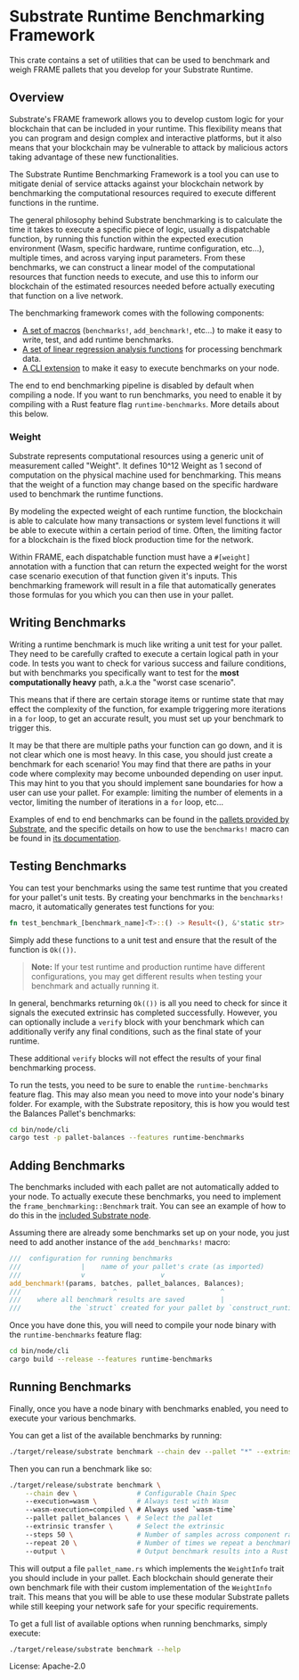 # Substrate Runtime Benchmarking Framework

This crate contains a set of utilities that can be used to benchmark and weigh FRAME pallets that
you develop for your Substrate Runtime.

## Overview

Substrate's FRAME framework allows you to develop custom logic for your blockchain that can be
included in your runtime. This flexibility means that you can program and design complex and
interactive platforms, but it also means that your blockchain may be vulnerable to attack by
malicious actors taking advantage of these new functionalities.

The Substrate Runtime Benchmarking Framework is a tool you can use to mitigate denial of service
attacks against your blockchain network by benchmarking the computational resources required to
execute different functions in the runtime.

The general philosophy behind Substrate benchmarking is to calculate the time it takes to execute a
specific piece of logic, usually a dispatchable function, by running this function within the
expected execution environment (Wasm, specific hardware, runtime configuration, etc...), multiple
times, and across varying input parameters. From these benchmarks, we can construct a linear model
of the computational resources that function needs to execute, and use this to inform our blockchain
of the estimated resources needed before actually executing that function on a live network.

The benchmarking framework comes with the following components:

* [A set of macros](./src/lib.rs) (`benchmarks!`, `add_benchmark!`, etc...) to make it easy to
  write, test, and add runtime benchmarks.
* [A set of linear regression analysis functions](./src/analysis.rs) for processing benchmark data.
* [A CLI extension](../../utils/benchmarking-cli/) to make it easy to execute benchmarks on your
  node.

The end to end benchmarking pipeline is disabled by default when compiling a node. If you want to
run benchmarks, you need to enable it by compiling with a Rust feature flag `runtime-benchmarks`.
More details about this below.

### Weight

Substrate represents computational resources using a generic unit of measurement called "Weight". It
defines 10^12 Weight as 1 second of computation on the physical machine used for benchmarking. This
means that the weight of a function may change based on the specific hardware used to benchmark the
runtime functions.

By modeling the expected weight of each runtime function, the blockchain is able to calculate how
many transactions or system level functions it will be able to execute within a certain period of
time. Often, the limiting factor for a blockchain is the fixed block production time for the
network.

Within FRAME, each dispatchable function must have a `#[weight]` annotation with a function that can
return the expected weight for the worst case scenario execution of that function given it's inputs.
This benchmarking framework will result in a file that automatically generates those formulas for
you which you can then use in your pallet.

## Writing Benchmarks

Writing a runtime benchmark is much like writing a unit test for your pallet. They need to be
carefully crafted to execute a certain logical path in your code. In tests you want to check for
various success and failure conditions, but with benchmarks you specifically want to test for the
**most computationally heavy** path, a.k.a the "worst case scenario".

This means that if there are certain storage items or runtime state that may effect the complexity
of the function, for example triggering more iterations in a `for` loop, to get an accurate result,
you must set up your benchmark to trigger this.

It may be that there are multiple paths your function can go down, and it is not clear which one is
most heavy. In this case, you should just create a benchmark for each scenario! You may find that
there are paths in your code where complexity may become unbounded depending on user input. This may
hint to you that you should implement sane boundaries for how a user can use your pallet. For
example: limiting the number of elements in a vector, limiting the number of iterations in a `for`
loop, etc...

Examples of end to end benchmarks can be found in the [pallets provided by Substrate](../), and the
specific details on how to use the `benchmarks!` macro can be found in [its
documentation](./src/lib.rs).

## Testing Benchmarks

You can test your benchmarks using the same test runtime that you created for your pallet's unit
tests. By creating your benchmarks in the `benchmarks!` macro, it automatically generates test
functions for you:

```rust
fn test_benchmark_[benchmark_name]<T>::() -> Result<(), &'static str>
```

Simply add these functions to a unit test and ensure that the result of the function is `Ok(())`.

> **Note:** If your test runtime and production runtime have different configurations, you may get
different results when testing your benchmark and actually running it.

In general, benchmarks returning `Ok(())` is all you need to check for since it signals the executed
extrinsic has completed successfully. However, you can optionally include a `verify` block with your
benchmark which can additionally verify any final conditions, such as the final state of your
runtime.

These additional `verify` blocks will not effect the results of your final benchmarking process.

To run the tests, you need to be sure to enable the `runtime-benchmarks` feature flag. This may also
mean you need to move into your node's binary folder. For example, with the Substrate repository,
this is how you would test the Balances Pallet's benchmarks:

```bash
cd bin/node/cli
cargo test -p pallet-balances --features runtime-benchmarks
```

## Adding Benchmarks

The benchmarks included with each pallet are not automatically added to your node. To actually
execute these benchmarks, you need to implement the `frame_benchmarking::Benchmark` trait. You can
see an example of how to do this in the [included Substrate
node](../../bin/node/runtime/src/lib.rs).

Assuming there are already some benchmarks set up on your node, you just need to add another
instance of the `add_benchmarks!` macro:

```rust
///  configuration for running benchmarks
///               |    name of your pallet's crate (as imported)
///               v                   v
add_benchmark!(params, batches, pallet_balances, Balances);
///                       ^                          ^
///    where all benchmark results are saved         |
///            the `struct` created for your pallet by `construct_runtime!`
```

Once you have done this, you will need to compile your node binary with the `runtime-benchmarks`
feature flag:

```bash
cd bin/node/cli
cargo build --release --features runtime-benchmarks
```

## Running Benchmarks

Finally, once you have a node binary with benchmarks enabled, you need to execute your various
benchmarks.

You can get a list of the available benchmarks by running:

```bash
./target/release/substrate benchmark --chain dev --pallet "*" --extrinsic "*" --steps 0
```

Then you can run a benchmark like so:

```bash
./target/release/substrate benchmark \
	--chain dev \				# Configurable Chain Spec
	--execution=wasm \			# Always test with Wasm
	--wasm-execution=compiled \	# Always used `wasm-time`
	--pallet pallet_balances \	# Select the pallet
	--extrinsic transfer \		# Select the extrinsic
	--steps 50 \				# Number of samples across component ranges
	--repeat 20 \				# Number of times we repeat a benchmark
	--output \					# Output benchmark results into a Rust file
```

This will output a file `pallet_name.rs` which implements the `WeightInfo` trait you should include
in your pallet. Each blockchain should generate their own benchmark file with their custom
implementation of the `WeightInfo` trait. This means that you will be able to use these modular
Substrate pallets while still keeping your network safe for your specific requirements.

To get a full list of available options when running benchmarks, simply execute:

```bash
./target/release/substrate benchmark --help
```

License: Apache-2.0
